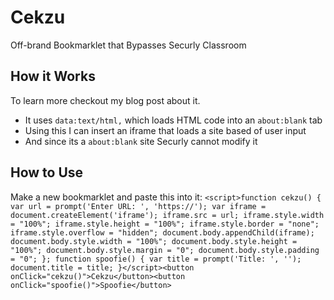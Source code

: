# Cekzu
Off-brand Bookmarklet that Bypasses Securly Classroom

## How it Works
To learn more checkout my blog post about it.
- It uses `data:text/html,` which loads HTML code into an `about:blank` tab
- Using this I can insert an iframe that loads a site based of user input
- And since its a `about:blank` site Securly cannot modify it

## How to Use
Make a new bookmarklet and paste this into it:
`<script>function cekzu() { var url = prompt('Enter URL: ', 'https://'); var iframe = document.createElement('iframe'); iframe.src = url; iframe.style.width = "100%"; iframe.style.height = "100%"; iframe.style.border = "none"; iframe.style.overflow = "hidden"; document.body.appendChild(iframe); document.body.style.width = "100%"; document.body.style.height = "100%"; document.body.style.margin = "0"; document.body.style.padding = "0"; }; function spoofie() { var title = prompt('Title: ', ''); document.title = title; }</script><button onClick="cekzu()">Cekzu</button><button onClick="spoofie()">Spoofie</button>`
